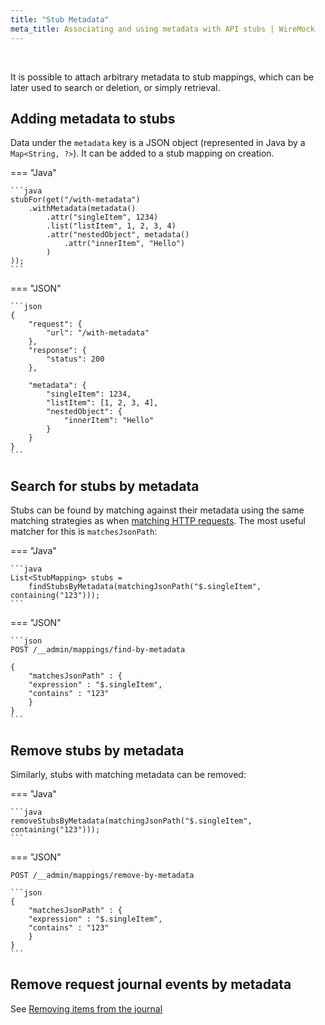 ```yaml
---
title: "Stub Metadata"
meta_title: Associating and using metadata with API stubs | WireMock
---
```


<br>

It is possible to attach arbitrary metadata to stub mappings, which can be later used to search or deletion, or simply retrieval.

## Adding metadata to stubs

Data under the `metadata` key is a JSON object (represented in Java by a `Map<String, ?>`). It can be added to a stub mapping on creation.

=== "Java"

    ```java
    stubFor(get("/with-metadata")
        .withMetadata(metadata()
            .attr("singleItem", 1234)
            .list("listItem", 1, 2, 3, 4)
            .attr("nestedObject", metadata()
                .attr("innerItem", "Hello")
            )
    ));
    ```

=== "JSON"

    ```json
    {
        "request": {
            "url": "/with-metadata"
        },
        "response": {
            "status": 200
        },

        "metadata": {
            "singleItem": 1234,
            "listItem": [1, 2, 3, 4],
            "nestedObject": {
                "innerItem": "Hello"
            }
        }
    }
    ```



## Search for stubs by metadata

Stubs can be found by matching against their metadata using the same matching strategies as when [matching HTTP requests](../../request-matching).
The most useful matcher for this is `matchesJsonPath`:

=== "Java"

    ```java
    List<StubMapping> stubs =
        findStubsByMetadata(matchingJsonPath("$.singleItem", containing("123")));
    ```

=== "JSON"

    ```json
    POST /__admin/mappings/find-by-metadata

    {
        "matchesJsonPath" : {
        "expression" : "$.singleItem",
        "contains" : "123"
        }
    }
    ```



## Remove stubs by metadata

Similarly, stubs with matching metadata can be removed:

=== "Java"

    ```java
    removeStubsByMetadata(matchingJsonPath("$.singleItem", containing("123")));
    ```

=== "JSON"

    POST /__admin/mappings/remove-by-metadata

    ```json
    {
        "matchesJsonPath" : {
        "expression" : "$.singleItem",
        "contains" : "123"
        }
    }
    ```



## Remove request journal events by metadata

See [Removing items from the journal](../../verifying/#by-criteria)
